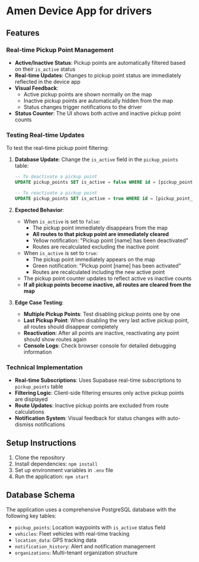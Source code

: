 # Amen Device App for drivers

## Features

### Real-time Pickup Point Management
- **Active/Inactive Status**: Pickup points are automatically filtered based on their `is_active` status
- **Real-time Updates**: Changes to pickup point status are immediately reflected in the device app
- **Visual Feedback**: 
  - Active pickup points are shown normally on the map
  - Inactive pickup points are automatically hidden from the map
  - Status changes trigger notifications to the driver
- **Status Counter**: The UI shows both active and inactive pickup point counts

### Testing Real-time Updates
To test the real-time pickup point filtering:

1. **Database Update**: Change the `is_active` field in the `pickup_points` table:
   ```sql
   -- To deactivate a pickup point
   UPDATE pickup_points SET is_active = false WHERE id = [pickup_point_id];
   
   -- To reactivate a pickup point
   UPDATE pickup_points SET is_active = true WHERE id = [pickup_point_id];
   ```

2. **Expected Behavior**:
   - When `is_active` is set to `false`: 
     - The pickup point immediately disappears from the map
     - **All routes to that pickup point are immediately cleared**
     - Yellow notification: "Pickup point [name] has been deactivated"
     - Routes are recalculated excluding the inactive point
   - When `is_active` is set to `true`: 
     - The pickup point immediately appears on the map
     - Green notification: "Pickup point [name] has been activated"
     - Routes are recalculated including the new active point
   - The pickup point counter updates to reflect active vs inactive counts
   - **If all pickup points become inactive, all routes are cleared from the map**

3. **Edge Case Testing**:
   - **Multiple Pickup Points**: Test disabling pickup points one by one
   - **Last Pickup Point**: When disabling the very last active pickup point, all routes should disappear completely
   - **Reactivation**: After all points are inactive, reactivating any point should show routes again
   - **Console Logs**: Check browser console for detailed debugging information

### Technical Implementation
- **Real-time Subscriptions**: Uses Supabase real-time subscriptions to `pickup_points` table
- **Filtering Logic**: Client-side filtering ensures only active pickup points are displayed
- **Route Updates**: Inactive pickup points are excluded from route calculations
- **Notification System**: Visual feedback for status changes with auto-dismiss notifications

## Setup Instructions

1. Clone the repository
2. Install dependencies: `npm install`
3. Set up environment variables in `.env` file
4. Run the application: `npm start`

## Database Schema

The application uses a comprehensive PostgreSQL database with the following key tables:
- `pickup_points`: Location waypoints with `is_active` status field
- `vehicles`: Fleet vehicles with real-time tracking
- `location_data`: GPS tracking data
- `notification_history`: Alert and notification management
- `organizations`: Multi-tenant organization structure